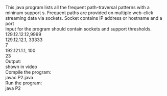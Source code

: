This java program lists all the frequent path-traversal patterns with a mininum support s. Frequent paths are provided on multiple web-click streaming data via sockets. 
Socket contains IP address or hostname and a port
<br>
Input for the program should contain sockets and support thresholds.
<br>
  129.12.12.12,9999
<br>
  129.12.12.1, 33333
<br>
  7
<br>
  192.121.1.1, 100
<br>
  23
<br>
Output:
<br>
   shown in video
<br>
Compile the program:
<br>
    javac P2.java
<br>
Run the program:
<br>
    java P2
